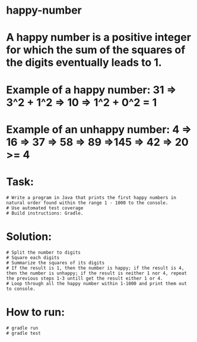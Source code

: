 # happy-number

# A happy number is a positive integer for which the sum of the squares of the digits eventually leads to 1.

# Example of a happy number: 31 => 3^2 + 1^2 => 10 => 1^2 + 0^2 = 1
# Example of an unhappy number: 4 => 16 => 37 => 58 => 89 =>145 => 42 => 20 >= 4

# Task:
    # Write a program in Java that prints the first happy numbers in natural order found within the range 1 - 1000 to the console.
    # Use automated test coverage
    # Build instructions: Gradle.

 # Solution:
    # Split the number to digits
    # Square each digits
    # Summarize the squares of its digits
    # If the result is 1, then the number is happy; if the result is 4, then the number is unhappy; if the result is neither 1 nor 4, repeat the previous steps 1-3 untill get the result either 1 or 4.
    # Loop through all the happy number within 1-1000 and print them out to console.

# How to run:
    # gradle run
    # gradle test

